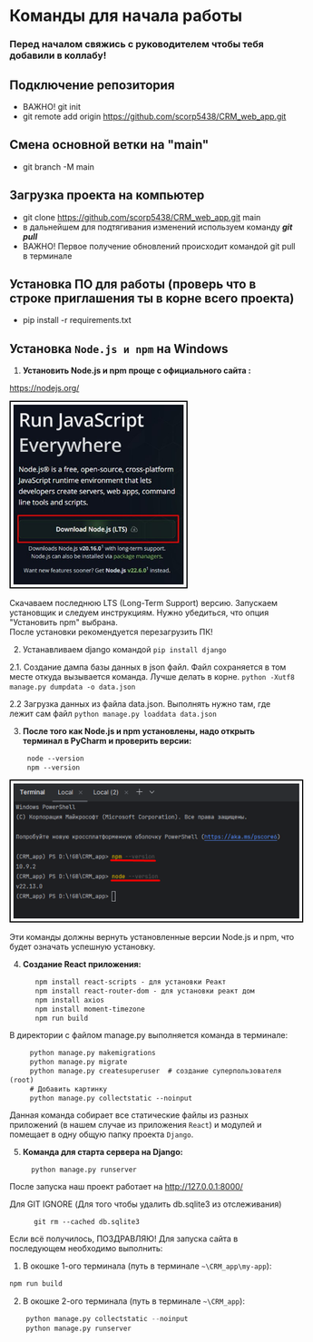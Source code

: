 # Команды для начала работы
### Перед началом свяжись с руководителем чтобы тебя добавили в коллабу!
## Подключение репозитория
* ВАЖНО! git init
* git remote add origin https://github.com/scorp5438/CRM_web_app.git
## Смена основной ветки на "main"
* git branch -M main
## Загрузка проекта на компьютер
* git clone https://github.com/scorp5438/CRM_web_app.git main
* в дальнейшем для подтягивания изменений используем команду ***git pull***
* ВАЖНО! Первое получение обновлений происходит командой git pull в терминале
## Установка ПО для работы (проверь что в строке приглашения ты в корне всего проекта)
* pip install -r requirements.txt

## Установка `Node.js и npm` на Windows
1. **Установить Node.js и npm проще с официального сайта :**

https://nodejs.org/

<img alt="Создание и обьединение файлов" src="img_readme/NodeJS_download.jpg" width="300" style="border: 2px solid black; padding: 5px;">


Скачаваем последнюю LTS (Long-Term Support) версию.
Запускаем установщик и следуем инструкциям. Нужно убедиться, что опция "Установить npm" выбрана.  
После установки рекомендуется перезагрузить ПК!

2. Устанавливаем django командой ```pip install django```

2.1. Создание дампа базы данных в json файл. Файл сохраняется в том месте
откуда вызывается команда. Лучше делать в корне.
         ```python -Xutf8 manage.py dumpdata -o data.json```

2.2 Загрузка данных из файла data.json. Выполнять нужно там, где лежит сам файл
      ```python manage.py loaddata data.json```

3. **После того как Node.js и npm установлены, надо открыть терминал в PyCharm и проверить версии:**

        node --version
        npm --version

<img src="img_readme/check_version_npm_node.png" alt="Проверка версии node и npm" style="border: 2px solid black; padding: 5px;">



Эти команды должны вернуть установленные версии Node.js и npm, что будет означать успешную установку.

4. **Создание React приложения:**

          npm install react-scripts - для установки Реакт
          npm install react-router-dom - для установки реакт дом
          npm install axios
          npm install moment-timezone
          npm run build

В директории с файлом manage.py выполняется команда в терминале:

         python manage.py makemigrations
         python manage.py migrate
         python manage.py createsuperuser  # создание суперпользователя (root)
         # Добавить картинку
         python manage.py collectstatic --noinput


Данная команда собирает все статические файлы из разных приложений (в нашем случае из приложения `React`) и модулей и помещает в одну общую папку проекта `Django`.

5. **Команда для старта сервера на Django:**

         python manage.py runserver

После запуска наш проект работает на http://127.0.0.1:8000/


Для GIT IGNORE (Для того чтобы удалить db.sqlite3 из отслеживания)

          git rm --cached db.sqlite3

Если всё получилось, ПОЗДРАВЛЯЮ!
Для запуска сайта в последующем необходимо выполнить:
1. В окошке 1-ого терминала (путь в терминале `~\CRM_app\my-app`): 
```python
npm run build
```
2. В окошке 2-ого терминала (путь в терминале `~\CRM_app`): 
```python   
    python manage.py collectstatic --noinput
    python manage.py runserver
```